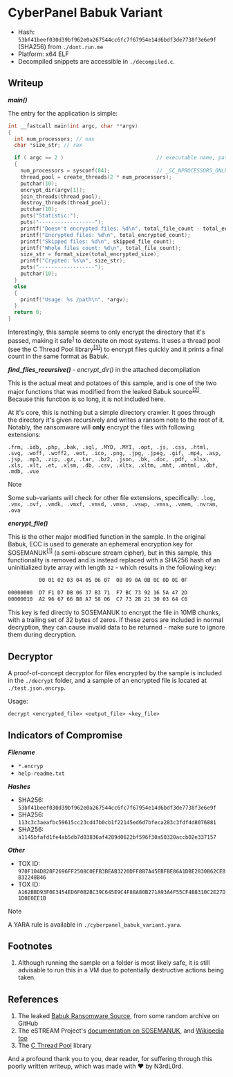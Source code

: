 # CyberPanel Babuk Variant

- Hash: `53bf41beef030d39bf962e0a267544cc6fc7f67954e14d6bdf3de7738f3e6e9f` (SHA256) from `./dont.run.me`
- Platform: x64 ELF
- Decompiled snippets are accessible in `./decompiled.c`.

## Writeup

***main()***

The entry for the application is simple:

```c
int __fastcall main(int argc, char **argv)
{
  int num_processors; // eax
  char *size_str; // rax

  if ( argc == 2 )                              // executable name, path
  {
    num_processors = sysconf(84);               // _SC_NPROCESSORS_ONLN
    thread_pool = create_threads(2 * num_processors);
    putchar(10);
    encrypt_dir(argv[1]);
    join_threads(thread_pool);
    destroy_threads(thread_pool);
    putchar(10);
    puts("Statistic:");
    puts("------------------");
    printf("Doesn't encrypted files: %d\n", total_file_count - total_encrypted_count - skipped_file_count);
    printf("Encrypted files: %d\n", total_encrypted_count);
    printf("Skipped files: %d\n", skipped_file_count);
    printf("Whole files count: %d\n", total_file_count);
    size_str = format_size(total_encrypted_size);
    printf("Crypted: %s\n", size_str);
    puts("------------------");
    putchar(10);
  }
  else
  {
    printf("Usage: %s /path\n", *argv);
  }
  return 0;
}
```

Interestingly, this sample seems to only encrypt the directory that it's passed, making it safe<sup>[1](#footnotes)</sup> to detonate on most systems. It uses a thread pool (see the C Thread Pool library<sup>[[3]](#references)</sup>) to encrypt files quickly and it prints a final count in the same format as Babuk.

***find_files_recursive()*** - *encrypt_dir()* in the attached decompilation

This is the actual meat and potatoes of this sample, and is one of the two major functions that was modified from the leaked Babuk source<sup>[[2]](#references)</sup>. Because this function is so long, it is not included here.

At it's core, this is nothing but a simple directory crawler. It goes through the directory it's given recursively and writes a ransom note to the root of it. Notably, the ransomware will **only** encrypt the files with following extensions:

`.frm, .idb, .php, .bak, .sql, .MYD, .MYI, .opt, .js, .css, .html, .svg, .woff, .woff2, .eot, .ico, .png, .jpg, .jpeg, .gif, .mp4, .asp, .jsp, .mp3, .zip, .gz, .tar, .bz2, .json, .bk, .doc, .pdf, .xlsx, .xls, .xlt, .et, .xlsm, .db, .csv, .xltx, .xltm, .mht, .mhtml, .dbf, .mdb, .vue`

> [!NOTE]
> Some sub-variants will check for other file extensions, specifically: `.log, .vmx, .ovf, .vmdk, .vmxf, .vmsd, .vmsn, .vswp, .vmss, .vmem, .nvram, .ova`

***encrypt_file()***

This is the other major modified function in the sample. In the original Babuk, ECC is used to generate an ephemeral encryption key for SOSEMANUK<sup>[[1]](#references)</sup> (a semi-obscure stream cipher), but in this sample, this functionality is removed and is instead replaced with a SHA256 hash of an uninitialized byte array with length `32` - which results in the following key:

```txt
          00 01 02 03 04 05 06 07  08 09 0A 0B 0C 0D 0E 0F
 
00000000  D7 F1 D7 DB 06 37 B3 71  F7 BC 73 92 16 5A 47 2D
00000010  A2 96 67 66 B8 A7 58 06  C7 73 2B 21 30 03 64 C6
```

This key is fed directly to SOSEMANUK to encrypt the file in 10MB chunks, with a trailing set of 32 bytes of zeros. If these zeros are included in normal decryption, they can cause invalid data to be returned - make sure to ignore them during decryption.

## Decryptor

A proof-of-concept decryptor for files encrypted by the sample is included in the `./decrypt` folder, and a sample of an encrypted file is located at `./test.json.encryp`.

Usage:

```txt
decrypt <encrypted_file> <output_file> <key_file>
```

## Indicators of Compromise

***Filename***

- `*.encryp`
- `help-readme.txt`

***Hashes***

- SHA256: `53bf41beef030d39bf962e0a267544cc6fc7f67954e14d6bdf3de7738f3e6e9f`
- SHA256: `113c3c3aeafbc59615cc23cd47b0cb1f22145ed6d7bfeca283c3fdf4d8076881`
- SHA256: `a1145bfafd1fe4ab5db7d03836af4289d0622bf596f30a50320accb02e337157`

***Other***

- TOX ID: `970F104D828F2696FF2508C0EFB3BEAB3220DFF8B7A45EBFBE86A1DBE2830B62CEBB32248B46`
- TOX ID: `A162BBD93F0E3454ED6F0B2BC39C645E9C4F88A80B271A93A4F55CF4B8310C2E27D1D0E0EE1B`

> [!NOTE]
> A YARA rule is available in `./cyberpanel_babuk_variant.yara`.

## Footnotes

1. Although running the sample on a folder is most likely safe, it is still advisable to run this in a VM due to potentially destructive actions being taken.

## References

1. The leaked [Babuk Ransomware Source](https://github.com/Hildaboo/BabukRansomwareSourceCode), from some random archive on GitHub
2. The eSTREAM Project's [documentation on SOSEMANUK](https://web.archive.org/web/20210507120806/https://www.ecrypt.eu.org/stream/sosemanukpf.html), and [Wikipedia too](https://en.wikipedia.org/wiki/SOSEMANUK)
3. The [C Thread Pool](https://github.com/Pithikos/C-Thread-Pool) library

And a profound thank you to you, dear reader, for suffering through this poorly written writeup, which was made with :heart: by N3rdL0rd.
